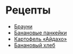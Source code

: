 # Рецепты

- [Брауни](brownie.md)
- [Банановые панкейки](bananaPancake.md)
- [Картофель «Айдахо»](idahoPotatoes.md)
- [Банановый хлеб](bananaBread.md)